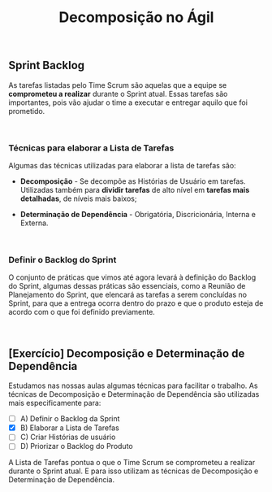 <div align="center">

# Decomposição no Ágil

</div>

<br>

## Sprint Backlog

As tarefas listadas pelo Time Scrum são aquelas que a equipe se **comprometeu a realizar** durante o Sprint atual. Essas tarefas são importantes, pois vão ajudar o time a executar e entregar aquilo que foi prometido.

<br>

### Técnicas para elaborar a Lista de Tarefas

Algumas das técnicas utilizadas para elaborar a lista de tarefas são:

- **Decomposição** - Se decompõe as Histórias de Usuário em tarefas. Utilizadas também para **dividir tarefas** de alto nível em **tarefas mais detalhadas**, de níveis mais baixos;

- **Determinação de Dependência** - Obrigatória, Discricionária, Interna e Externa.

<br>

### Definir o Backlog do Sprint

O conjunto de práticas que vimos até agora levará à definição do Backlog do Sprint, algumas dessas práticas são essenciais, como a Reunião de Planejamento do Sprint, que elencará as tarefas a serem concluídas no Sprint, para que a entrega ocorra dentro do prazo e que o produto esteja de acordo com o que foi definido previamente.

<br>

## [Exercício] Decomposição e Determinação de Dependência

Estudamos nas nossas aulas algumas técnicas para facilitar o trabalho. As técnicas de Decomposição e Determinação de Dependência são utilizadas mais especificamente para:

- [ ] A) Definir o Backlog da Sprint
- [x] B) Elaborar a Lista de Tarefas
- [ ] C) Criar Histórias de usuário
- [ ] D) Priorizar o Backlog do Produto

A Lista de Tarefas pontua o que o Time Scrum se comprometeu a realizar durante o Sprint atual. E para isso utilizam as técnicas de Decomposição e Determinação de Dependência.